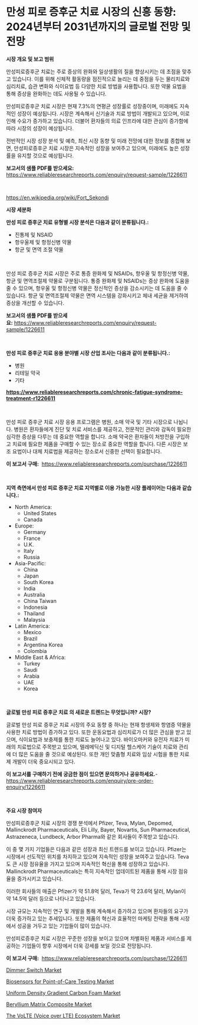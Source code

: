 <p><h1>만성 피로 증후군 치료 시장의 신흥 동향: 2024년부터 2031년까지의 글로벌 전망 및 전망</h1></p><p><strong>시장 개요 및 보고 범위</strong></p>
<p><p>만성피로증후군 치료는 주로 증상의 완화와 일상생활의 질을 향상시키는 데 초점을 맞추고 있습니다. 이를 위해 신체적 활동량을 점진적으로 늘리는 데 중점을 두는 물리치료와 심리치료, 습관 변화와 식이요법 등 다양한 치료 방법을 사용합니다. 또한 약물 요법을 통해 증상을 완화하는 데도 사용될 수 있습니다.</p><p>만성피로증후군 치료 시장은 현재 7.3%의 연평균 성장률로 성장중이며, 미래에도 지속적인 성장이 예상됩니다. 시장은 계속해서 신기술과 치료 방법이 개발되고 있으며, 이로 인해 수요가 증가하고 있습니다. 더불어 환자들의 의료 인프라에 대한 관심이 증가함에 따라 시장의 성장이 예상됩니다.</p><p>전반적인 시장 성장 분석 및 예측, 최신 시장 동향 및 미래 전망에 대한 정보를 종합해 보면, 만성피로증후군 치료 시장은 지속적인 성장을 보여주고 있으며, 미래에도 높은 성장률을 유지할 것으로 예상됩니다.</p></p>
<p><strong>보고서의 샘플 PDF를 받으세요:</strong> <a href="https://www.reliableresearchreports.com/enquiry/request-sample/1226611">https://www.reliableresearchreports.com/enquiry/request-sample/1226611</a></p>
<p>&nbsp;</p>
<p><a href="https://en.wikipedia.org/wiki/Fort_Sekondi">https://en.wikipedia.org/wiki/Fort_Sekondi</a></p>
<p><strong>시장 세분화</strong></p>
<p><strong>만성 피로 증후군 치료 유형별 시장 분석은 다음과 같이 분류됩니다.:</strong></p>
<p><ul><li>진통제 및 NSAID</li><li>항우울제 및 항정신병 약물</li><li>항균 및 면역 조절 약물</li></ul></p>
<p>&nbsp;</p>
<p><p>만성 피로 증후군 치료 시장은 주로 통증 완화제 및 NSAIDs, 항우울 및 항정신병 약물, 항균 및 면역조절제 약물로 구분됩니다. 통증 완화제 및 NSAIDs는 증상 완화에 도움을 줄 수 있으며, 항우울 및 항정신병 약물은 정신적인 증상을 감소시키는 데 도움을 줄 수 있습니다. 항균 및 면역조절제 약물은 면역 시스템을 강화시키고 체내 세균을 제거하여 증상을 개선할 수 있습니다.</p></p>
<p><strong>보고서의 샘플 PDF를 받으세요:</strong>&nbsp;<a href="https://www.reliableresearchreports.com/enquiry/request-sample/1226611">https://www.reliableresearchreports.com/enquiry/request-sample/1226611</a></p>
<p>&nbsp;</p>
<p><strong> 만성 피로 증후군 치료 응용 분야별 시장 산업 조사는 다음과 같이 분류됩니다.:</strong></p>
<p><ul><li>병원</li><li>리테일 약국</li><li>기타</li></ul></p>
<p><strong><a href="https://www.reliableresearchreports.com/chronic-fatigue-syndrome-treatment-r1226611">https://www.reliableresearchreports.com/chronic-fatigue-syndrome-treatment-r1226611</a></strong></p>
<p>&nbsp;</p>
<p><p>만성 피로 증후군 치료 시장 응용 프로그램은 병원, 소매 약국 및 기타 시장으로 나뉩니다. 병원은 환자들에게 진단 및 치료 서비스를 제공하고, 전문적인 관리와 감독이 필요한 심각한 증상을 다루는 데 중요한 역할을 합니다. 소매 약국은 환자들이 처방전을 구입하고 치료에 필요한 제품을 구매할 수 있는 장소로 중요한 역할을 합니다. 다른 시장은 보조 요법이나 대체 치료법을 제공하는 장소로서 신중한 선택이 필요합니다.</p></p>
<p><strong>이 보고서 구매:</strong>&nbsp; <a href="https://www.reliableresearchreports.com/purchase/1226611">https://www.reliableresearchreports.com/purchase/1226611</a></p>
<p>&nbsp;</p>
<p><strong>지역 측면에서 만성 피로 증후군 치료 지역별로 이용 가능한 시장 플레이어는 다음과 같습니다.:</strong></p>
<p><ul>
    <li>
        North America:
        <ul>
            <li>United States</li>
            <li>Canada</li>
        </ul>
    </li>
    <li>
        Europe:
        <ul>
            <li>Germany</li>
            <li>France</li>
            <li>U.K.</li>
            <li>Italy</li>
            <li>Russia</li>
        </ul>
    </li>
    <li>
        Asia-Pacific:
        <ul>
            <li>China</li>
            <li>Japan</li>
            <li>South Korea</li>
            <li>India</li>
            <li>Australia</li>
            <li>China Taiwan</li>
            <li>Indonesia</li>
            <li>Thailand</li>
            <li>Malaysia</li>
        </ul>
    </li>
    <li>
        Latin America:
        <ul>
            <li>Mexico</li>
            <li>Brazil</li>
            <li>Argentina Korea</li>
            <li>Colombia</li>
        </ul>
    </li>
    <li>
        Middle East & Africa:
        <ul>
            <li>Turkey</li>
            <li>Saudi</li>
            <li>Arabia</li>
            <li>UAE</li>
            <li>Korea</li>
        </ul>
    </li>
    </ul></p>
<p>&nbsp;</p>
<p><strong>글로벌 만성 피로 증후군 치료 의 새로운 트렌드는 무엇입니까? 시장?</strong></p>
<p><p>글로벌 만성 피로 증후군 치료 시장의 주요 동향 중 하나는 현재 항생제와 항염증 약물을 사용한 치료 방법이 증가하고 있다. 또한 운동요법과 심리치료가 더 많은 관심을 받고 있으며, 식이요법과 보충제를 통한 치료도 늘어나고 있다. 바이오마커와 유전자 치료가 미래의 치료법으로 주목받고 있으며, 텔레메딕신 및 디지털 헬스케어 기술이 치료와 관리에 더 많은 도움을 줄 것으로 예상된다. 또한 개인 맞춤형 치료와 임상 시험을 통한 치료제 개발이 더욱 중요시되고 있다.</p></p>
<p><strong>이 보고서를 구매하기 전에 궁금한 점이 있으면 문의하거나 공유하세요.</strong>- <a href="https://www.reliableresearchreports.com/enquiry/pre-order-enquiry/1226611">https://www.reliableresearchreports.com/enquiry/pre-order-enquiry/1226611</a></p>
<p>&nbsp;</p>
<p><strong>주요 시장 참여자</strong></p>
<p><p>만성피로증후군 치료 시장의 경쟁 분석에서 Pfizer, Teva, Mylan, Depomed, Mallinckrodt Pharmaceuticals, Eli Lilly, Bayer, Novartis, Sun Pharmaceutical, Astrazeneca, Lundbeck, Arbor Pharma와 같은 회사들이 주목받고 있습니다. </p><p>이 중 몇 가지 기업들은 다음과 같은 성장과 최신 트렌드를 보이고 있습니다. Pfizer는 시장에서 선도적인 위치를 차지하고 있으며 지속적인 성장을 보여주고 있습니다. Teva도 큰 시장 점유율을 가지고 있으며 지속적인 혁신을 통해 성장하고 있습니다. Mallinckrodt Pharmaceuticals는 특히 지속적인 업데이트된 제품을 통해 시장 점유율을 증가시키고 있습니다.</p><p>이러한 회사들의 매출은 Pfizer가 약 51.8억 달러, Teva가 약 23.6억 달러, Mylan이 약 14.5억 달러 등으로 나타나고 있습니다. </p><p>시장 규모는 지속적인 연구 및 개발을 통해 계속해서 증가하고 있으며 환자들의 요구가 더욱 증가하고 있는 추세입니다. 또한 제품의 혁신과 효율적인 마케팅 전략을 통해 시장에서 성공을 거두고 있는 기업들이 많이 있습니다.</p><p>만성피로증후군 치료 시장은 꾸준한 성장을 보이고 있으며 차별화된 제품과 서비스를 제공하는 기업들이 향후 시장에서 더욱 강세를 보일 것으로 전망됩니다.</p></p>
<p><strong>이 보고서 구매:</strong>&nbsp;&nbsp;<a href="https://www.reliableresearchreports.com/purchase/1226611">https://www.reliableresearchreports.com/purchase/1226611</a></p>
<p><p><a href="https://www.linkedin.com/pulse/global-dimmer-switch-market-product-type-application-region-yx8xe?trackingId=eqWzNy%2FMr2RK6qWqDb5j5Q%3D%3D">Dimmer Switch Market</a></p><p><a href="https://issuu.com/reportprime-2/docs/biosensors-for-point-of-care-testing-market-size-2">Biosensors for Point-of-Care Testing Market</a></p><p><a href="https://github.com/DarrenSipes1990/Market-Research-Report-List-2/blob/main/uniform-density-gradient-carbon-foam-market.md">Uniform Density Gradient Carbon Foam Market</a></p><p><a href="https://github.com/kmatchooka/Market-Research-Report-List-1/blob/main/beryllium-matrix-composite-market.md">Beryllium Matrix Composite Market</a></p><p><a href="https://issuu.com/reportprime-2/docs/the-volte-voice-over-lte-ecosystem-market-size-203">The VoLTE (Voice over LTE) Ecosystem Market</a></p></p>